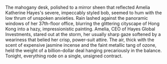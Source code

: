 The mahogany desk, polished to a mirror sheen that reflected Amelia Katherine Hayes's severe, impeccably styled bob, seemed to hum with the low thrum of unspoken anxieties.  Rain lashed against the panoramic windows of her 37th-floor office, blurring the glittering cityscape of Hong Kong into a hazy, impressionistic painting.  Amelia, CEO of Hayes Global Investments, stared out at the storm, her usually sharp gaze softened by a weariness that belied her crisp, power-suit attire.  The air, thick with the scent of expensive jasmine incense and the faint metallic tang of ozone, held the weight of a billion-dollar deal hanging precariously in the balance.  Tonight, everything rode on a single, unsigned contract.

